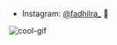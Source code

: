 - Instagram: [@fadhilra_](https://www.instagram.com/fadhilra_) 📸

![cool-gif](https://media.giphy.com/media/xTiTnnRhKeOwZ2GeE0/giphy.gif)
